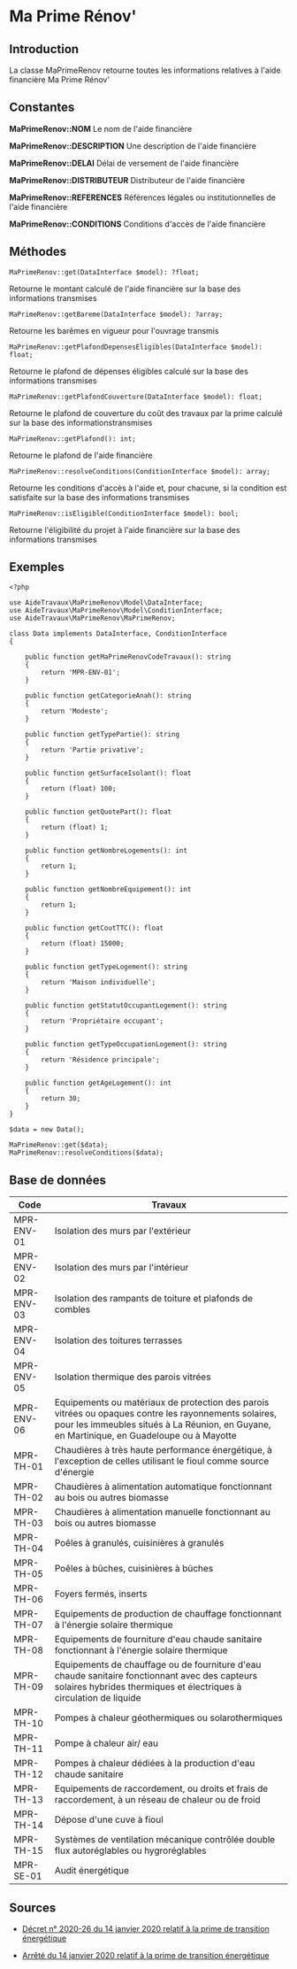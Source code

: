 # Ma Prime Rénov'

## Introduction

La classe MaPrimeRenov retourne toutes les informations relatives à l'aide financière Ma Prime Rénov'

## Constantes

**MaPrimeRenov::NOM**
Le nom de l'aide financière

**MaPrimeRenov::DESCRIPTION**
Une description de l'aide financière

**MaPrimeRenov::DELAI**
Délai de versement de l'aide financière

**MaPrimeRenov::DISTRIBUTEUR**
Distributeur de l'aide financière

**MaPrimeRenov::REFERENCES**
Références légales ou institutionnelles de l'aide financière

**MaPrimeRenov::CONDITIONS**
Conditions d'accès de l'aide financière

## Méthodes

```
MaPrimeRenov::get(DataInterface $model): ?float;
```
Retourne le montant calculé de l'aide financière sur la base des informations transmises

```
MaPrimeRenov::getBareme(DataInterface $model): ?array;
```
Retourne les barêmes en vigueur pour l'ouvrage transmis

```
MaPrimeRenov::getPlafondDepensesEligibles(DataInterface $model): float;
```
Retourne le plafond de dépenses éligibles calculé sur la base des informations transmises

```
MaPrimeRenov::getPlafondCouverture(DataInterface $model): float;
```
Retourne le plafond de couverture du coût des travaux par la prime calculé sur la base des informationstransmises

```
MaPrimeRenov::getPlafond(): int;
```
Retourne le plafond de l'aide financière

```
MaPrimeRenov::resolveConditions(ConditionInterface $model): array;
```
Retourne les conditions d'accès à l'aide et, pour chacune, si la condition est satisfaite sur la base des 
informations transmises

```
MaPrimeRenov::isEligible(ConditionInterface $model): bool;
```
Retourne l'éligibilité du projet à l'aide financière sur la base des informations transmises

## Exemples

```
<?php

use AideTravaux\MaPrimeRenov\Model\DataInterface;
use AideTravaux\MaPrimeRenov\Model\ConditionInterface;
use AideTravaux\MaPrimeRenov\MaPrimeRenov;

class Data implements DataInterface, ConditionInterface
{

    public function getMaPrimeRenovCodeTravaux(): string
    {
        return 'MPR-ENV-01';
    }

    public function getCategorieAnah(): string
    {
        return 'Modeste';
    }

    public function getTypePartie(): string
    {
        return 'Partie privative';
    }

    public function getSurfaceIsolant(): float
    {
        return (float) 100;
    }

    public function getQuotePart(): float
    {
        return (float) 1;
    }

    public function getNombreLogements(): int
    {
        return 1;
    }

    public function getNombreEquipement(): int
    {
        return 1;
    }

    public function getCoutTTC(): float
    {
        return (float) 15000;
    }

    public function getTypeLogement(): string
    {
        return 'Maison individuelle';
    }

    public function getStatutOccupantLogement(): string
    {
        return 'Propriétaire occupant';
    }

    public function getTypeOccupationLogement(): string
    {
        return 'Résidence principale';
    }

    public function getAgeLogement(): int
    {
        return 30;
    }
}

$data = new Data();

MaPrimeRenov::get($data);
MaPrimeRenov::resolveConditions($data);

```

## Base de données 

| Code | Travaux |
| ---- | ------- |
| MPR-ENV-01 | Isolation des murs par l'extérieur |
| MPR-ENV-02 | Isolation des murs par l'intérieur |
| MPR-ENV-03 | Isolation des rampants de toiture et plafonds de combles |
| MPR-ENV-04 | Isolation des toitures terrasses |
| MPR-ENV-05 | Isolation thermique des parois vitrées |
| MPR-ENV-06 | Equipements ou matériaux de protection des parois vitrées ou opaques contre les rayonnements solaires, pour les immeubles situés à La Réunion, en Guyane, en Martinique, en Guadeloupe ou à Mayotte |
| MPR-TH-01 | Chaudières à très haute performance énergétique, à l'exception de celles utilisant le fioul comme source d'énergie |
| MPR-TH-02 | Chaudières à alimentation automatique fonctionnant au bois ou autres biomasse |
| MPR-TH-03 | Chaudières à alimentation manuelle fonctionnant au bois ou autres biomasse |
| MPR-TH-04 | Poêles à granulés, cuisinières à granulés |
| MPR-TH-05 | Poêles à bûches, cuisinières à bûches |
| MPR-TH-06 | Foyers fermés, inserts |
| MPR-TH-07 | Equipements de production de chauffage fonctionnant à l'énergie solaire thermique |
| MPR-TH-08 | Equipements de fourniture d'eau chaude sanitaire fonctionnant à l'énergie solaire thermique |
| MPR-TH-09 | Equipements de chauffage ou de fourniture d'eau chaude sanitaire fonctionnant avec des capteurs solaires hybrides thermiques et électriques à circulation de liquide |
| MPR-TH-10 | Pompes à chaleur géothermiques ou solarothermiques |
| MPR-TH-11 | Pompe à chaleur air/ eau |
| MPR-TH-12 | Pompes à chaleur dédiées à la production d'eau chaude sanitaire |
| MPR-TH-13 | Equipements de raccordement, ou droits et frais de raccordement, à un réseau de chaleur ou de froid |
| MPR-TH-14 | Dépose d'une cuve à fioul |
| MPR-TH-15 | Systèmes de ventilation mécanique contrôlée double flux autoréglables ou hygroréglables |
| MPR-SE-01 | Audit énergétique |

## Sources

- [Décret n° 2020-26 du 14 janvier 2020 relatif à la prime de transition énergétique](https://www.legifrance.gouv.fr/affichTexte.do?cidTexte=JORFTEXT000041400291&categorieLien=id)

- [Arrêté du 14 janvier 2020 relatif à la prime de transition énergétique](https://www.legifrance.gouv.fr/affichTexte.do?cidTexte=JORFTEXT000041400376&categorieLien=id)
